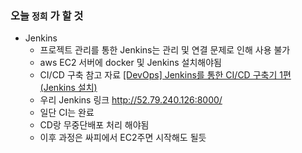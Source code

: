 ### 오늘 `정희` 가 할 것

- Jenkins
  - 프로젝트 관리를 통한 Jenkins는 관리 및 연결 문제로 인해 사용 불가
  - aws EC2 서버에 docker 및 Jenkins 설치해야됨
  - CI/CD 구축 참고 자료
    [[DevOps] Jenkins를 통한 CI/CD 구축기 1편 (Jenkins 설치)](https://seongwon.dev/DevOps/20220715-CICD구축기1/)
  - 우리 Jenkins 링크
    http://52.79.240.126:8000/
  - 일단 CI는 완료
  - CD랑 무중단배포 처리 해야됨
  - 이후 과정은 싸피에서 EC2주면 시작해도 될듯
